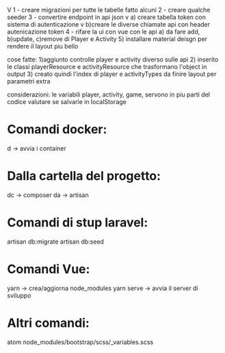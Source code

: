 V 1 - creare migrazioni per tutte le tabelle
fatto alcuni 2 - creare qualche seeder
3 - convertire endpoint in api json
v  a) creare tabella token con sistema di autenticazione
v  b)creare le diverse chiamate api con header autenicazione token
4 - rifare la ui con vue con le api
  a) da fare add,
  b)update,
  c)remove di Player e Activity
5) installare material deisgn per rendere il layout piu bello

cose fatte:
1)aggiunto controlle player e activity diverso sulle api
2) inserito le classi playerResource e activityResource che trasformano l'object in output
3) creato quindi l'index di player e activityTypes da finire layout per parametri extra

considerazioni:
le variabili player, activity, game, servono in piu parti del codice valutare se salvarle in localStorage



# Comandi docker:
d -> avvia i container

# Dalla cartella del progetto:
dc -> composer
da -> artisan

# Comandi di stup laravel:
artisan db:migrate
artisan db:seed

# Comandi Vue:
yarn -> crea/aggiorna node_modules
yarn serve -> avvia il server di sviluppo

# Altri comandi:
atom node_modules/bootstrap/scss/_variables.scss
